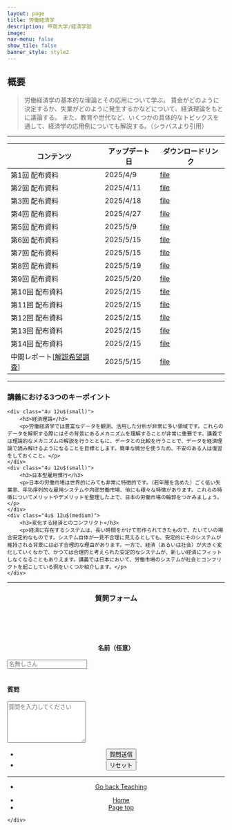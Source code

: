 ```yaml
---
layout: page
title: 労働経済学
description: 甲南大学/経済学部
image: 
nav-menu: false
show_tile: false
banner_style: style2
---
```


<!-- Main -->
<div id="main" class="alt">

<!-- One -->
<section id="one">
	<div class="inner">

<!-- Content -->
<h2>概要</h2>
<blockquote>
労働経済学の基本的な理論とその応用について学ぶ。
賃金がどのように決定するか、失業がどのように発生するかなどについて、経済理論をもとに議論する。
また、教育や世代など、いくつかの具体的なトピックスを通して、経済学の応用例についても解説する。（シラバスより引用）
</blockquote>

<hr class="major" />

<div class="table-wrapper">
	<table>
		<thead>
			<tr>
				<th>コンテンツ</th>
				<th>アップデート日</th>
				<th>ダウンロードリンク</th>
			</tr>
		</thead>
		<tbody>
			<tr>
				<td>第1回 配布資料</td>
				<td>2025/4/9</td>
				<td><a href="{{ site.baseurl }}/assets/pdf/teaching/labor_econ/01-labor.pdf" class="button icon fa-file-pdf-o">file</a></td>
			</tr>
			<tr>
				<td>第2回 配布資料</td>
				<td>2025/4/11</td>
				<td><a href="{{ site.baseurl }}/assets/pdf/teaching/labor_econ/02-labor.pdf" class="button icon fa-file-pdf-o">file</a></td>
			</tr>
			<tr>
				<td>第3回 配布資料</td>
				<td>2025/4/18</td>
				<td><a href="{{ site.baseurl }}/assets/pdf/teaching/labor_econ/03-labor.pdf" class="button icon fa-file-pdf-o">file</a></td>
			</tr>
			<tr>
				<td>第4回 配布資料</td>
				<td>2025/4/27</td>
				<td><a href="{{ site.baseurl }}/assets/pdf/teaching/labor_econ/04-labor.pdf" class="button icon fa-file-pdf-o">file</a></td>
			</tr>
			<tr>
				<td>第5回 配布資料</td>
				<td>2025/5/9</td>
				<td><a href="{{ site.baseurl }}/assets/pdf/teaching/labor_econ/05-labor.pdf" class="button icon fa-file-pdf-o">file</a></td>
			</tr>
			<tr>
				<td>第6回 配布資料</td>
				<td>2025/5/15</td>
				<td><a href="{{ site.baseurl }}/assets/pdf/teaching/labor_econ/06-labor.pdf" class="button icon fa-file-pdf-o">file</a></td>
			</tr>
			<tr>
				<td>第7回 配布資料</td>
				<td>2025/5/15</td>
				<td><a href="{{ site.baseurl }}/assets/pdf/teaching/labor_econ/07-labor.pdf" class="button icon fa-file-pdf-o">file</a></td>
			</tr>
			<tr>
				<td>第8回 配布資料</td>
				<td>2025/5/19</td>
				<td><a href="{{ site.baseurl }}/assets/pdf/teaching/labor_econ/08-labor.pdf" class="button icon fa-file-pdf-o">file</a></td>
			</tr>
			<tr>
				<td>第9回 配布資料</td>
				<td>2025/5/20</td>
				<td><a href="{{ site.baseurl }}/assets/pdf/teaching/labor_econ/09-labor.pdf" class="button icon fa-file-pdf-o">file</a></td>
			</tr>
			<tr>
				<td>第10回 配布資料</td>
				<td>2025/2/15</td>
				<td><a href="{{ site.baseurl }}/assets/pdf/teaching/labor_econ/10-labor.pdf" class="button icon fa-file-pdf-o">file</a></td>
			</tr>
			<tr>
				<td>第11回 配布資料</td>
				<td>2025/2/15</td>
				<td><a href="{{ site.baseurl }}/assets/pdf/teaching/labor_econ/11-labor.pdf" class="button icon fa-file-pdf-o">file</a></td>
			</tr>
			<tr>
				<td>第12回 配布資料</td>
				<td>2025/2/15</td>
				<td><a href="{{ site.baseurl }}/assets/pdf/teaching/labor_econ/12-labor.pdf" class="button icon fa-file-pdf-o">file</a></td>
			</tr>
			<tr>
				<td>第13回 配布資料</td>
				<td>2025/2/15</td>
				<td><a href="{{ site.baseurl }}/assets/pdf/teaching/labor_econ/13-labor.pdf" class="button icon fa-file-pdf-o">file</a></td>
			</tr>
			<tr>
				<td>第14回 配布資料</td>
				<td>2025/2/15</td>
				<td><a href="{{ site.baseurl }}/assets/pdf/teaching/labor_econ/14-labor.pdf" class="button icon fa-file-pdf-o">file</a></td>
			</tr>
			<tr>
				<td>中間レポート[<a href="https://forms.gle/oRaTq7vQENxqpca99">解説希望調査</a>]</td>
				<td>2025/5/15</td>
				<td><a href="{{ site.baseurl }}/assets/pdf/teaching/labor_econ/midterm_report.pdf" class="button icon fa-file-pdf-o">file</a></td>
			</tr>
		</tbody>
	</table>
</div>

<hr class="major" />

<div class="row">
	<div class="12u$ 12u$(small)">
		<h3>講義における3つのキーポイント</h3>
	</div>
	
	<div class="4u 12u$(small)">
		<h3>経済理論</h3>
		<p>労働経済学では豊富なデータを観測、活用した分析が非常に多い領域です。これらのデータを解釈する際にはその背景にあるメカニズムを理解することが非常に重要です。講義では理論的なメカニズムの解説を行うとともに、データとの比較を行うことで、データを経済理論で読み解けるようになることを目標とします。簡単な微分を使うため、不安のある人は復習をしておくこと。</p>
	</div>
	<div class="4u 12u$(small)">
		<h3>日本型雇用慣行</h3>
		<p>日本の労働市場は世界的にみても非常に特徴的です。（若年層を含めた）ごく低い失業率、年功序列的な雇用システムや内部労働市場、他にも様々な特徴があります。これらの特徴についてメリットやデメリットを整理した上で、日本の労働市場の輪郭をつかみましょう。</p>
	</div>
	<div class="4u$ 12u$(medium)">
		<h3>変化する経済とのコンフリクト</h3>
		<p>経済に存在するシステムは、長い時間をかけて形作られてきたもので、たいていの場合安定的なものです。システム自体が一見不合理に見えるとしても、安定的にそのシステムが維持される背景には必ず合理的な理由があります。一方で、経済（あるいは社会）が大きく変化していくなかで、かつては合理的と考えられた安定的なシステムが、新しい経済にフィットしなくなることもありえます。講義では日本において、労働市場のシステムが社会とコンフリクトを起こしている例をいくつか紹介します。</p>
	</div>
</div>

<hr class="major" />

<div class="row">
	<div class="6u$ 12u$(small)" style="float: none; margin: 0 auto;">
		<header>
			<h3>質問フォーム</h3>
		</header>
		<!--質問-->
		<br>
		<form method="post" action="https://YoshitakaOgisu.pythonanywhere.com/submit_reaction"> 
			<!-- 講義識別子 -->
			<input type="hidden" name="course_id" value="labor">
			<!--コンテンツ識別子-->
			<input type="hidden" name="content_type" value="qa">
			<div class="row">
				<div class="4u 12u$(small)">
					<h4 align="center">名前（任意）</h4>
				</div>
				<div class="8u$ 12u$(small)">
					<input type="text" name="student_name" id="student_name" placeholder="名無しさん"/>
				</div>
			</div>
			<br>
			<!-- 質問内容 -->
			<h4>質問</h4>
			<textarea name="labor_question" id="labor_question" 
					placeholder="質問を入力してください" rows="6" required></textarea>
			<br>
			<div class="12u$" align="center">
				<ul class="actions">
					<li><input type="submit" value="質問送信" class="special" /></li>
					<li><input type="reset" value="リセット" /></li>
				</ul>
			</div>
		</form>
	</div>
</div>

<hr class="major" />

<section>
  <div class="inner" align="center">
	<ul class="actions">
	  <li><a href="{{ site.baseurl }}/03-teaching.html" class="button">Go back Teaching</a></li>
	</ul>
  </div>
</section>

<section>
  <div class="inner" align="center">
	<ul class="actions">
	  <li><a href="index.html" class="button">Home</a></li>
	  <li><a href="#banner" class="button special scroll">Page top</a></li>
	</ul>
  </div>
</section>

<!--End Contents-->
	</div>
</section>

</div>
